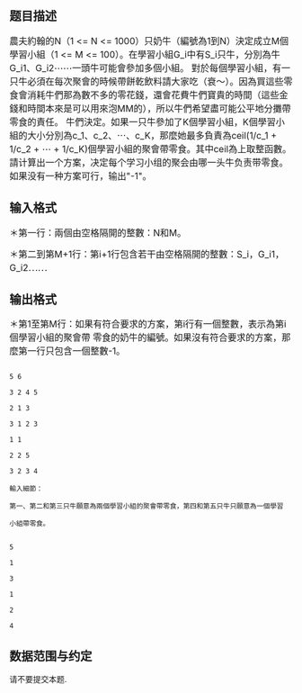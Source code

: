 ## 题目描述

<p><span style="font-size: medium">農夫約翰的N（1 <= N <= 1000）只奶牛（編號為1到N）決定成立M個學習小組（1 <= M <= 100）。在學習小組G_i中有S_i只牛，分別為牛G_i1、G_i2⋯⋯一頭牛可能會參加多個小組。 對於每個學習小組，有一只牛必須在每次聚會的時候帶餅乾飲料請大家吃（衰～）。因為買這些零食會消耗牛們那為數不多的零花錢，還會花費牛們寶貴的時間（這些金錢和時間本來是可以用來泡MM的），所以牛們希望盡可能公平地分攤帶零食的責任。 牛們決定。如果一只牛參加了K個學習小組，K個學習小組的大小分別為c_1、c_2、⋯、c_K，那麼她最多負責為ceil(1/c_1 + 1/c_2 + ⋯ + 1/c_K)個學習小組的聚會帶零食。其中ceil為上取整函數。 請计算出一个方案，决定每个学习小组的聚会由哪一头牛负责带零食。如果没有一种方案可行，输出"-1"。 </span></p>

## 输入格式

<p><span style="font-size: medium">＊第一行：兩個由空格隔開的整數：N和M。 </span></p> 
<p><span style="font-size: medium">＊第二到第M+1行：第i+1行包含若干由空格隔開的整數：S_i，G_i1，G_i2⋯⋯ </span></p>

## 输出格式

<p><span style="font-size: medium">＊第1至第M行：如果有符合要求的方案，第i行有一個整數，表示為第i個學習小組的聚會帶 零食的奶牛的編號。如果沒有符合要求的方案，那麼第一行只包含一個整數-1。 </span></p>

```input1
5 6
3 2 4 5
2 1 3
3 1 2 3
1 1
2 2 5
3 2 3 4
輸入細節：
第一、第二和第三只牛願意為兩個學習小組的聚會帶零食，第四和第五只牛只願意為一個學習
小組帶零食。
```
```output1
5
1
3
1
2
4
```
## 数据范围与约定

<p>请不要提交本题.</p>

